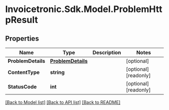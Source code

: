 # Invoicetronic.Sdk.Model.ProblemHttpResult

## Properties

Name | Type | Description | Notes
------------ | ------------- | ------------- | -------------
**ProblemDetails** | [**ProblemDetails**](ProblemDetails.md) |  | [optional] 
**ContentType** | **string** |  | [optional] [readonly] 
**StatusCode** | **int** |  | [optional] [readonly] 

[[Back to Model list]](../../README.md#documentation-for-models) [[Back to API list]](../../README.md#documentation-for-api-endpoints) [[Back to README]](../../README.md)

